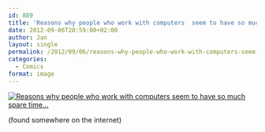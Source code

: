```yaml
---
id: 889
title: 'Reasons why people who work with computers  seem to have so much spare time...'
date: 2012-09-06T20:59:00+02:00
author: Jan
layout: single
permalink: /2012/09/06/reasons-why-people-who-work-with-computers-seem-to-have-so-much-spare-time/
categories:
  - Comics
format: image
---
```

[![Reasons why people who work with computers seem to have so much spare time...](/assets/images/2012/09/217105_469340956420254_1423167663_n.jpg "Reasons why people who work with computers seem to have so much spare time...")](/assets/images/2012/09/217105_469340956420254_1423167663_n.jpg)

(found somewhere on the internet)
